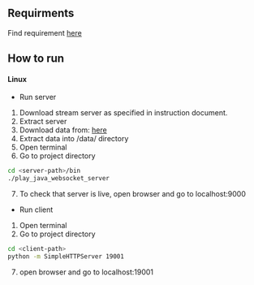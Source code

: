 ## Requirments

Find requirement [here](https://drive.google.com/file/d/14Yq5ZGAcoOjo_RiPAxdOme0m65J8O1u_/view?usp=sharing)

## How to run

#### Linux

* Run server

1. Download stream server as specified in instruction document.
2. Extract server
3. Download data from: [here][1]
4. Extract data into <server-path>/data/ directory
5. Open terminal
6. Go to project directory
```bash
cd <server-path>/bin
./play_java_websocket_server
```
7. To check that server is live, open browser and go to localhost:9000

* Run client

1. Open terminal
2. Go to project directory
```bash
cd <client-path>
python -m SimpleHTTPServer 19001
```
7. open browser and go to localhost:19001

[1]: https://drive.google.com/file/d/1OeQYIQVRu9lkL3INAm23zK2oq5Dwd_X2/view?usp=sharing